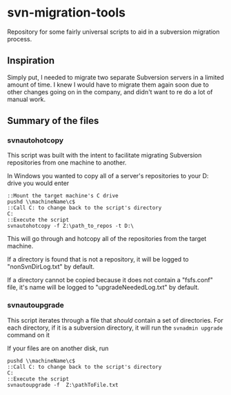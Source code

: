 # svn-migration-tools
Repository for some fairly universal scripts to aid in a subversion
migration process.

## Inspiration
Simply put, I needed to migrate two separate Subversion servers in a limited
amount of time. I knew I would have to migrate them again soon due to other
changes going on in the company, and didn't want to re do a lot of manual work.

## Summary of the files

### svnautohotcopy
This script was built with the intent to facilitate migrating Subversion
repositories from one machine to another.

In Windows you wanted to copy all of a server's repositories to your D: drive
you would enter
```
::Mount the target machine's C drive
pushd \\machineName\c$
::Call C: to change back to the script's directory
C:
::Execute the script
svnautohotcopy -f Z:\path_to_repos -t D:\
```

This will go through and hotcopy all of the repositories from the target machine.

If a directory is found that is not a repository, it will be logged to
"nonSvnDirLog.txt" by default.

If a directory cannot be copied because it does not contain a "fsfs.conf" file,
it's name will be logged to "upgradeNeededLog.txt" by default.

### svnautoupgrade
This script iterates through a file that _should_ contain a set of directories.
For each directory, if it is a subversion directory, it will run the
```svnadmin upgrade``` command on it

If your files are on another disk, run
```
pushd \\machineName\c$
::Call C: to change back to the script's directory
C:
::Execute the script
svnautoupgrade -f  Z:\pathToFile.txt
```
